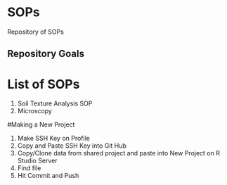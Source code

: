 # SOPs
Repository of SOPs

## Repository Goals


# List of SOPs

1. Soil Texture Analysis SOP
2. Microscopy 

#Making a New Project
1. Make SSH Key on Profile 
2. Copy and Paste SSH Key into Git Hub
3. Copy/Clone data from shared project and paste into New Project on R Studio Server 
4. Find file
5. Hit Commit and Push 